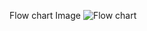 Flow chart Image
![Flow chart](https://github.com/sagarbangade/PDF-to-json-PDFminer/assets/109343765/1372c013-4e8a-4b9c-bdb0-b06182b1499a)
